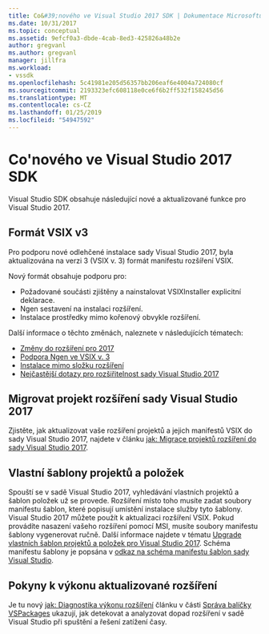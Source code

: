 ```yaml
---
title: Co&#39;nového ve Visual Studio 2017 SDK | Dokumentace Microsoftu
ms.date: 10/31/2017
ms.topic: conceptual
ms.assetid: 9efcf0a3-dbde-4cab-8ed3-425826a48b2e
author: gregvanl
ms.author: gregvanl
manager: jillfra
ms.workload:
- vssdk
ms.openlocfilehash: 5c41981e205d56357bb206eaf6e4004a724080cf
ms.sourcegitcommit: 2193323efc608118e0ce6f6b2ff532f158245d56
ms.translationtype: MT
ms.contentlocale: cs-CZ
ms.lasthandoff: 01/25/2019
ms.locfileid: "54947592"
---
```

# <a name="what39s-new-in-the-visual-studio-2017-sdk"></a>Co&#39;nového ve Visual Studio 2017 SDK

Visual Studio SDK obsahuje následující nové a aktualizované funkce pro Visual Studio 2017.

## <a name="vsix-v3-format"></a>Formát VSIX v3

Pro podporu nové odlehčené instalace sady Visual Studio 2017, byla aktualizována na verzi 3 (VSIX v. 3) formát manifestu rozšíření VSIX.

Nový formát obsahuje podporu pro:

* Požadované součásti zjištěny a nainstalovat VSIXInstaller explicitní deklarace.
* Ngen sestavení na instalaci rozšíření.
* Instalace prostředky mimo kořenový obvykle rozšíření.

Další informace o těchto změnách, naleznete v následujících tématech:

* [Změny do rozšíření pro 2017](breaking-changes-2017.md)
* [Podpora Ngen ve VSIX v. 3](ngen-support.md)
* [Instalace mimo složku rozšíření](set-install-root.md)
* [Nejčastější dotazy pro rozšiřitelnost sady Visual Studio 2017](faq-2017.md)

## <a name="migrate-extensibility-project-to-visual-studio-2017"></a>Migrovat projekt rozšíření sady Visual Studio 2017

Zjistěte, jak aktualizovat vaše rozšíření projektů a jejich manifestů VSIX do sady Visual Studio 2017, najdete v článku [jak: Migrace projektů rozšíření do sady Visual Studio 2017](how-to-migrate-extensibility-projects-to-visual-studio-2017.md).

## <a name="custom-project-and-item-templates"></a>Vlastní šablony projektů a položek

Spouští se v sadě Visual Studio 2017, vyhledávání vlastních projektů a šablon položek už se provede. Rozšíření místo toho musíte zadat soubory manifestu šablon, které popisují umístění instalace služby tyto šablony. Visual Studio 2017 můžete použít k aktualizaci rozšíření VSIX. Pokud provádíte nasazení vašeho rozšíření pomocí MSI, musíte soubory manifestu šablony vygenerovat ručně. Další informace najdete v tématu [Upgrade vlastních šablon projektů a položek pro Visual Studio 2017](../extensibility/upgrading-custom-project-and-item-templates-for-visual-studio-2017.md). Schéma manifestu šablony je popsána v [odkaz na schéma manifestu šablon sady Visual Studio](../extensibility/visual-studio-template-manifest-schema-reference.md).

## <a name="updated-extension-performance-guidelines"></a>Pokyny k výkonu aktualizované rozšíření

Je tu nový [jak: Diagnostika výkonu rozšíření](how-to-diagnose-extension-performance.md) článku v části [Správa balíčky VSPackages](managing-vspackages.md) ukazují, jak detekovat a analyzovat dopad rozšíření v sadě Visual Studio při spuštění a řešení zatížení časy.
